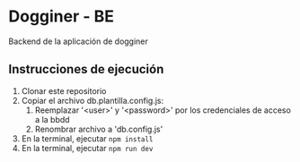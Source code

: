 # Dogginer - BE

Backend de la aplicación de dogginer

## Instrucciones de ejecución

<ol>
<li>Clonar este repositorio</li>
<li>Copiar el archivo db.plantilla.config.js:
<ol>
<li>Reemplazar '&lt;user&gt;' y '&lt;password&gt;' por los credenciales de acceso a la bbdd</li>
<li>Renombrar archivo a 'db.config.js'</li>
</ol>
</li>
<li>En la terminal, ejecutar <code>npm install</code></li>
<li>En la terminal, ejecutar <code>npm run dev</code></li>
</ol>
